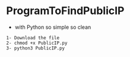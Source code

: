 # ProgramToFindPublicIP
- with Python
so simple so clean
```
1- Download the file
2- chmod +x PublicIP.py
3- python3 PublicIP.py 
```
